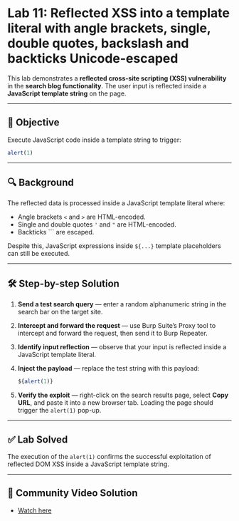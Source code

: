 # Lab 11: Reflected XSS into a template literal with angle brackets, single, double quotes, backslash and backticks Unicode-escaped

This lab demonstrates a **reflected cross-site scripting (XSS) vulnerability** in the **search blog functionality**. The user input is reflected inside a **JavaScript template string** on the page.

---

## 🎯 Objective

Execute JavaScript code inside a template string to trigger:

```jsx
alert(1)
```

---

## 🔍 Background

The reflected data is processed inside a JavaScript template literal where:

- Angle brackets `<` and `>` are HTML-encoded.
- Single and double quotes `'` and `"` are HTML-encoded.
- Backticks ``` are escaped.

Despite this, JavaScript expressions inside `${...}` template placeholders can still be executed.

---

## 🛠️ Step-by-step Solution

1. **Send a test search query** — enter a random alphanumeric string in the search bar on the target site.
2. **Intercept and forward the request** — use Burp Suite’s Proxy tool to intercept and forward the request, then send it to Burp Repeater.
3. **Identify input reflection** — observe that your input is reflected inside a JavaScript template literal.
4. **Inject the payload** — replace the test string with this payload:
    
    ```jsx
    ${alert(1)}
    ```
    
5. **Verify the exploit** — right-click on the search results page, select **Copy URL**, and paste it into a new browser tab. Loading the page should trigger the `alert(1)` pop-up.

---

## ✅ Lab Solved

The execution of the `alert(1)` confirms the successful exploitation of reflected DOM XSS inside a JavaScript template string.

---

## 🎥 Community Video Solution

- [Watch here](https://youtu.be/y0onQRBnwMM)